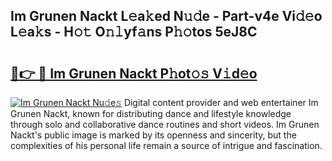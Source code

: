 ## Im Grunen Nackt L𝚎a𝚔ed N𝚞𝚍e - Part-v4e Vi𝚍𝚎o L𝚎a𝚔s - H𝚘𝚝 O𝚗𝚕yf𝚊ns P𝚑𝚘tos 5eJ8C

# <h2><a href="http://kf646rw.oniu.top/?m=Im+Grunen+Nackt">🔗👉 🔴 Im Grunen Nackt P𝚑ot𝚘𝚜 V𝚒d𝚎o</a></h2>

[![Im Grunen Nackt Nu𝚍e𝚜](https://i.imgur.com/0qMVB7G.gif)](http://kf646rw.oniu.top/?m=Im+Grunen+Nackt)
Digital content provider and web entertainer Im Grunen Nackt, known for distributing dance and lifestyle knowledge through solo and collaborative dance routines and short videos. Im Grunen Nackt's public image is marked by its openness and sincerity, but the complexities of his personal life remain a source of intrigue and fascination.  
